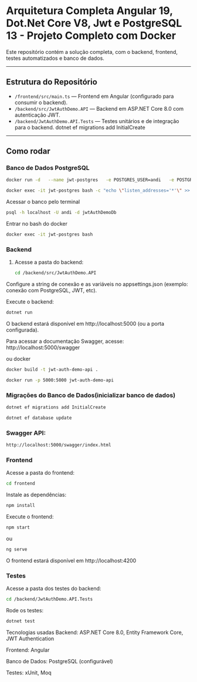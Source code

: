 # Arquitetura Completa Angular 19, Dot.Net Core V8, Jwt e PostgreSQL 13 - Projeto Completo com Docker

Este repositório contém a solução completa, com o backend, frontend, testes automatizados e banco de dados.

---

## Estrutura do Repositório

- `/frontend/src/main.ts` — Frontend em Angular (configurado para consumir o backend).
- `/backend/src/JwtAuthDemo.API` — Backend em ASP.NET Core 8.0 com autenticação JWT.
- `/backend/JwtAuthDemo.API.Tests` — Testes unitários e de integração para o backend.
dotnet ef migrations add InitialCreate
---

## Como rodar

### Banco de Dados PostgreSQL
```bash
docker run -d   --name jwt-postgres   -e POSTGRES_USER=andi   -e POSTGRES_PASSWORD=suaSenhaSegura123   -e POSTGRES_DB=jwtAuthDemoDb   -p 5432:5432   postgres
```
```bash
docker exec -it jwt-postgres bash -c "echo \"listen_addresses='*'\" >> /var/lib/postgresql/data/postgresql.conf"
```
Acessar o banco pelo terminal
   ```bash
   psql -h localhost -U andi -d jwtAuthDemoDb
   ```
Entrar no bash do docker
   ```bash
   docker exec -it jwt-postgres bash
   ```
### Backend

1. Acesse a pasta do backend:

   ```bash
   cd /backend/src/JwtAuthDemo.API
    ```
Configure a string de conexão e as variáveis no appsettings.json (exemplo: conexão com PostgreSQL, JWT, etc).

Execute o backend:

```bash
dotnet run
```
O backend estará disponível em http://localhost:5000 (ou a porta configurada).

Para acessar a documentação Swagger, acesse: http://localhost:5000/swagger

ou docker
   ```bash
   docker build -t jwt-auth-demo-api .
   ```
   ```bash
   docker run -p 5000:5000 jwt-auth-demo-api
   ```

### Migrações do Banco de Dados(inicializar banco de dados)
   ```bash
   dotnet ef migrations add InitialCreate
   ```
   ```bash
   dotnet ef database update
   ```

### Swagger API:
   ```bash
   http://localhost:5000/swagger/index.html
   ```

### Frontend
Acesse a pasta do frontend:

   ```bash
   cd frontend
   ```

Instale as dependências:
   ```bash
   npm install
   ```

Execute o frontend:
   ```bash
   npm start
   ```
ou
   ```bash
   ng serve
   ```

O frontend estará disponível em http://localhost:4200

### Testes
Acesse a pasta dos testes do backend:

   ```bash
   cd /backend/JwtAuthDemo.API.Tests
   ```

Rode os testes:
   ```bash
   dotnet test
   ```

Tecnologias usadas
Backend: ASP.NET Core 8.0, Entity Framework Core, JWT Authentication

Frontend: Angular

Banco de Dados: PostgreSQL (configurável)

Testes: xUnit, Moq


